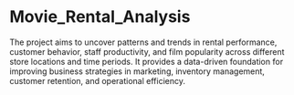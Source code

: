 # Movie_Rental_Analysis
The project aims to uncover patterns and trends in rental performance, customer behavior, staff productivity, and film popularity across different store locations and time periods. It provides a data-driven foundation for improving business strategies in marketing, inventory management, customer retention, and operational efficiency.
